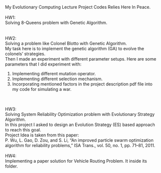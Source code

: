 My Evolutionary Computing Lecture Project Codes Relies Here In Peace.</br>
</br>
HW1:</br>
Solving 8-Queens problem with Genetic Algorithm.</br>
</br>
</br>
HW2:</br>
Solving a problem like Colonel Blotto with Genetic Algorithm.</br>
My task here is to implement the genetic algorithm (GA) to evolve the colonels’ strategies.</br>
Then I made an experiment with different parameter setups. Here are some parameters that I did experiment with:</br>
1. Implementing different mutation operator.</br>
2. Implementing different selection mechanism.</br>
3. Incorporating mentioned factors in the project description pdf file into my code for simulating a war.</br>
</br>
</br>
HW3:</br>
Solving System Reliability Optimization problem with Evolutionary Strategy Algorithm.</br>
In this project I asked to design an Evolution Strategy (ES) based approach to reach this goal.</br>
Project Idea is taken from this paper: </br>
P. Wu, L. Gao, D. Zou, and S. Li, “An improved particle swarm optimization algorithm for reliability problems,” ISA Trans., vol. 50, no. 1, pp. 71–81, 2011.
</br>
</br>
HW4:</br>
Implementing a paper solution for Vehicle Routing Problem. It inside its folder.</br>
